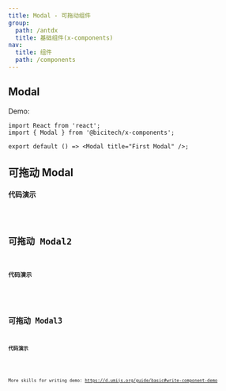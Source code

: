 ```yaml
---
title: Modal - 可拖动组件
group:
  path: /antdx
  title: 基础组件(x-components)
nav:
  title: 组件
  path: /components
---
```


## Modal

Demo:

```tsx
import React from 'react';
import { Modal } from '@bicitech/x-components';

export default () => <Modal title="First Modal" />;
```

## 可拖动 Modal

#### 代码演示

<code src="../demos/dragModal.tsx" background="#fff" title="可拖动Modal-基本使用" />

## 可拖动 Modal2

#### 代码演示

<code src="../demos/dragModal.tsx" background="#fff" title="可拖动Modal-基本使用" />

## 可拖动 Modal3

#### 代码演示

<code src="../demos/dragModal.tsx" background="#fff" title="可拖动Modal-基本使用" />

More skills for writing demo: https://d.umijs.org/guide/basic#write-component-demo
